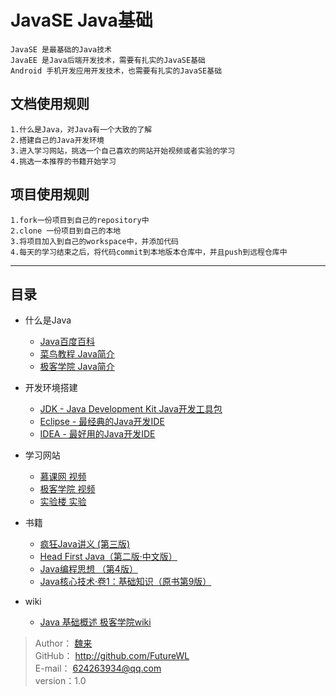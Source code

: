 # JavaSE Java基础
    JavaSE 是最基础的Java技术
    JavaEE 是Java后端开发技术，需要有扎实的JavaSE基础
    Android 手机开发应用开发技术，也需要有扎实的JavaSE基础

## 文档使用规则

    1.什么是Java，对Java有一个大致的了解
    2.搭建自己的Java开发环境
    3.进入学习网站，挑选一个自己喜欢的网站开始视频或者实验的学习
    4.挑选一本推荐的书籍开始学习

## 项目使用规则

    1.fork一份项目到自己的repository中
    2.clone 一份项目到自己的本地
    3.将项目加入到自己的workspace中，并添加代码
    4.每天的学习结束之后，将代码commit到本地版本仓库中，并且push到远程仓库中

--------------------------------------------------------------------------------

## 目录
- 什么是Java
  - [Java百度百科](http://baike.baidu.com/link?url=oDDRs-vwo2HgC9MCNw5isr_j7eb6m6DLwt3tmCYpOIcWMKKcHuGij0AN9e5oyqtraVmeoFhLTPQGcUe1GHdqEfuritM6LdT-3TwecyZ4Z17)
  - [菜鸟教程 Java简介](http://www.runoob.com/java/java-intro.html)
  - [极客学院 Java简介](http://www.jikexueyuan.com/course/212.html)
- 开发环境搭建
  - [JDK - Java Development Kit Java开发工具包 ](http://www.oracle.com/technetwork/java/javase/downloads/jdk8-downloads-2133151.html "JDK下载地址")
  - [Eclipse - 最经典的Java开发IDE](http://www.eclipse.org/downloads/ "Eclipse下载地址")
  - [IDEA - 最好用的Java开发IDE](http://www.jetbrains.com/idea/ "IDEA下载地址")

- 学习网站
  - [慕课网 视频](http://www.imooc.com/view/85 "Java基础实战1")
  - [极客学院 视频](http://www.jikexueyuan.com/path/java/ "Java实战路径图")
  - [实验楼 实验](https://www.shiyanlou.com/courses/18 "Java实验")

- 书籍
  - [疯狂Java讲义 (第三版)](http://book.douban.com/subject/25959184/)
  - [Head First Java（第二版·中文版）](http://book.douban.com/subject/2000732/)
  - [Java编程思想 （第4版）](http://book.douban.com/subject/2130190/)
  - [Java核心技术·卷1：基础知识（原书第9版）](http://book.douban.com/subject/25762168/)
- wiki

  - [Java 基础概述 极客学院wiki](http://wiki.jikexueyuan.com/project/java/overview.html)

> Author： [魏来](http://ayweilai.com)<br>
> GitHub： http://github.com/FutureWL<br>
> E-mail： 624263934@qq.com<br>
> version：1.0
